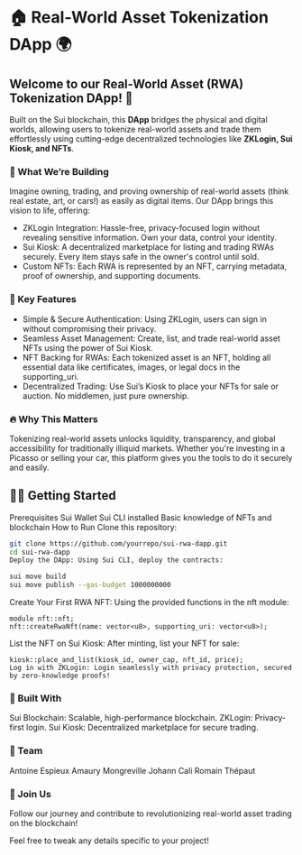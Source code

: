 # 🏠 Real-World Asset Tokenization DApp 🌍

## Welcome to our Real-World Asset (RWA) Tokenization DApp! 🚀
Built on the Sui blockchain, this **DApp** bridges the physical and digital worlds, allowing users to tokenize real-world assets and trade them effortlessly using cutting-edge decentralized technologies like **ZKLogin, Sui Kiosk, and NFTs**.

### 🧠 What We’re Building
Imagine owning, trading, and proving ownership of real-world assets (think real estate, art, or cars!) as easily as digital items. Our DApp brings this vision to life, offering:

- ZKLogin Integration: Hassle-free, privacy-focused login without revealing sensitive information. Own your data, control your identity.
- Sui Kiosk: A decentralized marketplace for listing and trading RWAs securely. Every item stays safe in the owner's control until sold.
- Custom NFTs: Each RWA is represented by an NFT, carrying metadata, proof of ownership, and supporting documents.
### 🎯 Key Features
 - Simple & Secure Authentication: Using ZKLogin, users can sign in without compromising their privacy.
- Seamless Asset Management: Create, list, and trade real-world asset NFTs using the power of Sui Kiosk.
- NFT Backing for RWAs: Each tokenized asset is an NFT, holding all essential data like certificates, images, or legal docs in the supporting_uri.
- Decentralized Trading: Use Sui’s Kiosk to place your NFTs for sale or auction. No middlemen, just pure ownership.
### 🔥 Why This Matters
Tokenizing real-world assets unlocks liquidity, transparency, and global accessibility for traditionally illiquid markets. Whether you're investing in a Picasso or selling your car, this platform gives you the tools to do it securely and easily.

## 👨‍💻 Getting Started
Prerequisites
Sui Wallet
Sui CLI installed
Basic knowledge of NFTs and blockchain
How to Run
Clone this repository:

```bash
git clone https://github.com/yourrepo/sui-rwa-dapp.git
cd sui-rwa-dapp
Deploy the DApp: Using Sui CLI, deploy the contracts:
```

```bash
sui move build
sui move publish --gas-budget 1000000000
```

Create Your First RWA NFT: Using the provided functions in the nft module:

```move
module nft::nft;
nft::createRwaNft(name: vector<u8>, supporting_uri: vector<u8>);
```
List the NFT on Sui Kiosk: After minting, list your NFT for sale:

```move
kiosk::place_and_list(kiosk_id, owner_cap, nft_id, price);
Log in with ZKLogin: Login seamlessly with privacy protection, secured by zero-knowledge proofs!
```

###  🎨 Built With
Sui Blockchain: Scalable, high-performance blockchain.
ZKLogin: Privacy-first login.
Sui Kiosk: Decentralized marketplace for secure trading.
### 👥 Team
Antoine Espieux
Amaury Mongreville
Johann Cali
Romain Thépaut
### 🚀 Join Us
Follow our journey and contribute to revolutionizing real-world asset trading on the blockchain!

Feel free to tweak any details specific to your project!






